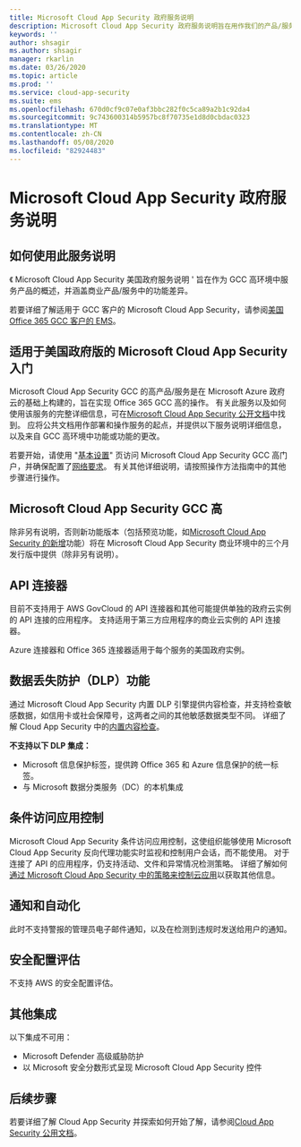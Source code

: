 ```yaml
---
title: Microsoft Cloud App Security 政府服务说明
description: Microsoft Cloud App Security 政府服务说明旨在用作我们的产品/服务的概述
keywords: ''
author: shsagir
ms.author: shsagir
manager: rkarlin
ms.date: 03/26/2020
ms.topic: article
ms.prod: ''
ms.service: cloud-app-security
ms.suite: ems
ms.openlocfilehash: 670d0cf9c07e0af3bbc282f0c5ca89a2b1c92da4
ms.sourcegitcommit: 9c743600314b5957bc8f70735e1d8d0cbdac0323
ms.translationtype: MT
ms.contentlocale: zh-CN
ms.lasthandoff: 05/08/2020
ms.locfileid: "82924483"
---
```

# <a name="microsoft-cloud-app-security-government-service-description"></a>Microsoft Cloud App Security 政府服务说明

## <a name="how-to-use-this-service-description"></a>如何使用此服务说明

《 Microsoft Cloud App Security 美国政府服务说明 ' 旨在作为 GCC 高环境中服务产品的概述，并涵盖商业产品/服务中的功能差异。

若要详细了解适用于 GCC 客户的 Microsoft Cloud App Security，请参阅[美国 Office 365 GCC 客户的 EMS](https://docs.microsoft.com/enterprise-mobility-security/solutions/ems-govt-service-description#ems-for-us-office-365-gcc-customers)。

## <a name="getting-started-with-microsoft-cloud-app-security-for-us-government-gcc-high"></a>适用于美国政府版的 Microsoft Cloud App Security 入门

Microsoft Cloud App Security GCC 的高产品/服务是在 Microsoft Azure 政府云的基础上构建的，旨在实现 Office 365 GCC 高的操作。 有关此服务以及如何使用该服务的完整详细信息，可在[Microsoft Cloud App Security 公开文档](https://docs.microsoft.com/cloud-app-security/)中找到。 应将公共文档用作部署和操作服务的起点，并提供以下服务说明详细信息，以及来自 GCC 高环境中功能或功能的更改。

若要开始，请使用 "[基本设置](https://docs.microsoft.com/cloud-app-security/general-setup)" 页访问 Microsoft Cloud App Security GCC 高门户，并确保配置了[网络要求](https://docs.microsoft.com/cloud-app-security/network-requirements)。 有关其他详细说明，请按照操作方法指南中的其他步骤进行操作。

## <a name="feature-variations-in-microsoft-cloud-app-security-gcc-high"></a>Microsoft Cloud App Security GCC 高

除非另有说明，否则新功能版本（包括预览功能，如[Microsoft Cloud App Security 的新增](https://docs.microsoft.com/cloud-app-security/release-notes)功能）将在 Microsoft Cloud App Security 商业环境中的三个月发行版中提供（除非另有说明）。

## <a name="api-connector"></a>API 连接器

目前不支持用于 AWS GovCloud 的 API 连接器和其他可能提供单独的政府云实例的 API 连接的应用程序。 支持适用于第三方应用程序的商业云实例的 API 连接器。

Azure 连接器和 Office 365 连接器适用于每个服务的美国政府实例。

## <a name="data-loss-prevention-dlp-features"></a>数据丢失防护（DLP）功能

通过 Microsoft Cloud App Security 内置 DLP 引擎提供内容检查，并支持检查敏感数据，如信用卡或社会保障号，这两者之间的其他敏感数据类型不同。 详细了解 Cloud App Security 中的[内置内容检查](https://docs.microsoft.com/cloud-app-security/content-inspection-built-in)。

**不支持以下 DLP 集成：**

- Microsoft 信息保护标签，提供跨 Office 365 和 Azure 信息保护的统一标签。
- 与 Microsoft 数据分类服务（DC）的本机集成

## <a name="conditional-access-app-control"></a>条件访问应用控制

Microsoft Cloud App Security 条件访问应用控制，这使组织能够使用 Microsoft Cloud App Security 反向代理功能实时监视和控制用户会话，而不能使用。
对于连接了 API 的应用程序，仍支持活动、文件和异常情况检测策略。 详细了解如何[通过 Microsoft Cloud App Security 中的策略来控制云应用](https://docs.microsoft.com/cloud-app-security/control-cloud-apps-with-policies)以获取其他信息。

## <a name="notifications-and-automation"></a>通知和自动化

此时不支持警报的管理员电子邮件通知，以及在检测到违规时发送给用户的通知。

## <a name="security-configuration-assessments"></a>安全配置评估

不支持 AWS 的安全配置评估。

## <a name="other-integrations"></a>其他集成

以下集成不可用：

- Microsoft Defender 高级威胁防护
- 以 Microsoft 安全分数形式呈现 Microsoft Cloud App Security 控件

## <a name="next-steps"></a>后续步骤

若要详细了解 Cloud App Security 并探索如何开始了解，请参阅[Cloud App Security 公用文档](https://docs.microsoft.com/cloud-app-security/)。
